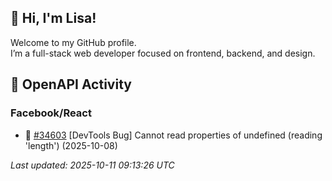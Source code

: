 ## 👋 Hi, I'm Lisa!

Welcome to my GitHub profile.  
I’m a full-stack web developer focused on frontend, backend, and design.

## 📢 OpenAPI Activity
<!--ACTIVITY_START-->
### Facebook/React
- 💬 [#34603](https://github.com/facebook/react/issues/34603) [DevTools Bug] Cannot read properties of undefined (reading 'length') (2025-10-08)

_Last updated: 2025-10-11 09:13:26 UTC_
<!--ACTIVITY_END-->


<!--
**hsyeun/hsyeun** is a ✨ _special_ ✨ repository because its `README.md` (this file) appears on your GitHub profile.

Here are some ideas to get you started:

- 🔭 I’m currently working on ...
- 🌱 I’m currently learning ...
- 👯 I’m looking to collaborate on ...
- 🤔 I’m looking for help with ...
- 💬 Ask me about ...
- 📫 How to reach me: ...
- 😄 Pronouns: ...
- ⚡ Fun fact: ...
-->
